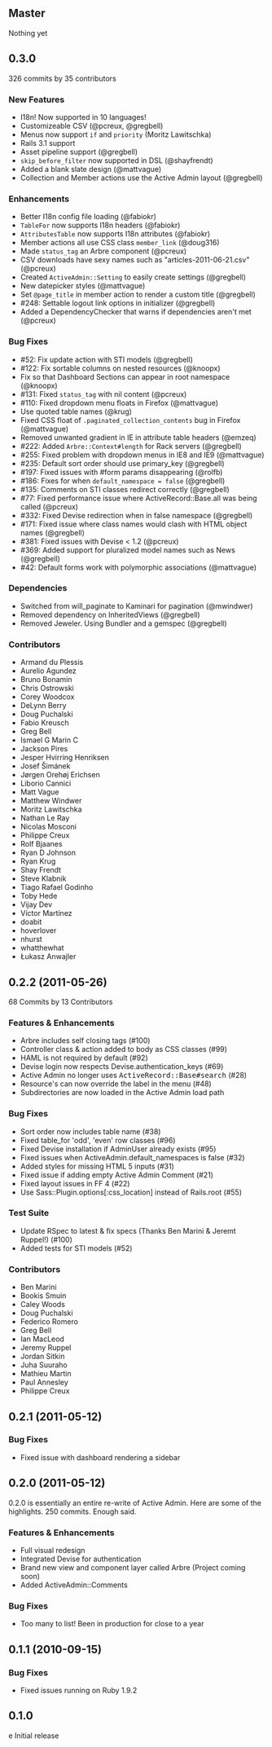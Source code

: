 ## Master

Nothing yet

## 0.3.0

326 commits by 35 contributors

### New Features

* I18n! Now supported in 10 languages!
* Customizeable CSV (@pcreux, @gregbell)
* Menus now support `if` and `priority` (Moritz Lawitschka)
* Rails 3.1 support
* Asset pipeline support (@gregbell)
* `skip_before_filter` now supported in DSL (@shayfrendt)
* Added a blank slate design (@mattvague)
* Collection and Member actions use the Active Admin layout (@gregbell)

### Enhancements

* Better I18n config file loading (@fabiokr)
* `TableFor` now supports I18n headers (@fabiokr)
* `AttributesTable` now supports I18n attributes (@fabiokr)
* Member actions all use CSS class `member_link` (@doug316)
* Made `status_tag` an Arbre component (@pcreux)
* CSV downloads have sexy names such as "articles-2011-06-21.csv" (@pcreux)
* Created `ActiveAdmin::Setting` to easily create settings (@gregbell)
* New datepicker styles (@mattvague)
* Set `@page_title` in member action to render a custom title (@gregbell)
* #248: Settable logout link options in initializer (@gregbell)
* Added a DependencyChecker that warns if dependencies aren't met (@pcreux)

### Bug Fixes

* #52: Fix update action with STI models (@gregbell)
* #122: Fix sortable columns on nested resources (@knoopx)
* Fix so that Dashboard Sections can appear in root namespace (@knoopx)
* #131: Fixed `status_tag` with nil content (@pcreux)
* #110: Fixed dropdown menu floats in Firefox (@mattvague)
* Use quoted table names (@krug)
* Fixed CSS float of `.paginated_collection_contents` bug in Firefox (@mattvague)
* Removed unwanted gradient in IE in attribute table headers (@emzeq)
* #222: Added `Arbre::Context#length` for Rack servers (@gregbell)
* #255: Fixed problem with dropdown menus in IE8 and IE9 (@mattvague)
* #235: Default sort order should use primary_key (@gregbell)
* #197: Fixed issues with #form params disappearing (@rolfb)
* #186: Fixes for when `default_namespace = false` (@gregbell)
* #135: Comments on STI classes redirect correctly (@gregbell)
* #77: Fixed performance issue where ActiveRecord::Base.all was being called (@pcreux)
* #332: Fixed Devise redirection when in false namespace (@gregbell)
* #171: Fixed issue where class names would clash with HTML object names (@gregbell)
* #381: Fixed issues with Devise < 1.2 (@pcreux)
* #369: Added support for pluralized model names such as News (@gregbell)
* #42: Default forms work with polymorphic associations (@mattvague)

### Dependencies

* Switched from will_paginate to  Kaminari for pagination (@mwindwer)
* Removed dependency on InheritedViews (@gregbell)
* Removed Jeweler. Using Bundler and a gemspec (@gregbell)

### Contributors

* Armand du Plessis
* Aurelio Agundez
* Bruno Bonamin
* Chris Ostrowski
* Corey Woodcox
* DeLynn Berry
* Doug Puchalski
* Fabio Kreusch
* Greg Bell
* Ismael G Marin C
* Jackson Pires
* Jesper Hvirring Henriksen
* Josef Šimánek
* Jørgen Orehøj Erichsen
* Liborio Cannici
* Matt Vague
* Matthew Windwer
* Moritz Lawitschka
* Nathan Le Ray
* Nicolas Mosconi
* Philippe Creux
* Rolf Bjaanes
* Ryan D Johnson
* Ryan Krug
* Shay Frendt
* Steve Klabnik
* Tiago Rafael Godinho
* Toby Hede
* Vijay Dev
* Víctor Martínez
* doabit
* hoverlover
* nhurst
* whatthewhat
* Łukasz Anwajler


## 0.2.2 (2011-05-26)

68 Commits by 13 Contributors

### Features & Enhancements

* Arbre includes self closing tags (#100)
* Controller class & action added to body as CSS classes (#99)
* HAML is not required by default (#92)
* Devise login now respects Devise.authentication_keys (#69)
* Active Admin no longer uses <tt>ActiveRecord::Base#search</tt> (#28)
* Resource's can now override the label in the menu (#48)
* Subdirectories are now loaded in the Active Admin load path

### Bug Fixes

* Sort order now includes table name (#38)
* Fixed table_for 'odd', 'even' row classes (#96)
* Fixed Devise installation if AdminUser already exists (#95)
* Fixed issues when ActiveAdmin.default_namespaces is false (#32)
* Added styles for missing HTML 5 inputs (#31)
* Fixed issue if adding empty Active Admin Comment (#21)
* Fixed layout issues in FF 4 (#22)
* Use Sass::Plugin.options[:css_location] instead of Rails.root (#55)

### Test Suite

* Update RSpec to latest & fix specs (Thanks Ben Marini & Jeremt Ruppel!) (#100)
* Added tests for STI models (#52)

### Contributors

* Ben Marini
* Bookis Smuin
* Caley Woods
* Doug Puchalski
* Federico Romero
* Greg Bell
* Ian MacLeod
* Jeremy Ruppel
* Jordan Sitkin
* Juha Suuraho
* Mathieu Martin
* Paul Annesley
* Philippe Creux

## 0.2.1 (2011-05-12)

### Bug Fixes
* Fixed issue with dashboard rendering a sidebar

## 0.2.0 (2011-05-12)

0.2.0 is essentially an entire re-write of Active Admin. Here are some
of the highlights. 250 commits. Enough said.

### Features & Enhancements

* Full visual redesign
* Integrated Devise for authentication
* Brand new view and component layer called Arbre (Project coming soon)
* Added ActiveAdmin::Comments

### Bug Fixes

* Too many to list! Been in production for close to a year

## 0.1.1 (2010-09-15)

### Bug Fixes

* Fixed issues running on Ruby 1.9.2

## 0.1.0

e Initial release

